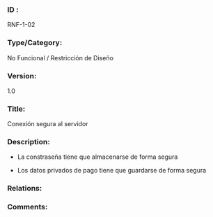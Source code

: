 ### ID : 
RNF-1-02

### Type/Category:
No Funcional / Restricción de Diseño

### Version:
1.0

### Title:
Conexión segura al servidor

### Description:
- La constraseña tiene que almacenarse de forma segura

- Los datos privados de pago tiene que guardarse de forma segura


### Relations:


### Comments:

